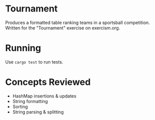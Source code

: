 # Tournament
Produces a formatted table ranking teams in a sportsball competition.
Written for the "Tournament" exercise on exercism.org.

# Running
Use `cargo test` to run tests.

# Concepts Reviewed
- HashMap insertions & updates
- String formatting
- Sorting
- String parsing & splitting